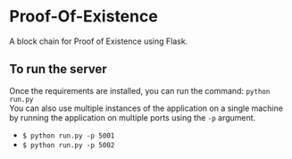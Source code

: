 # Proof-Of-Existence
A block chain for Proof of Existence using Flask.

## To run the server
Once the requirements are installed, you can run the command:
`python run.py` 
<br>
You can also use multiple instances of the application on a single machine by running the application on multiple ports using the `-p` argument.
* `$ python run.py -p 5001`
* `$ python run.py -p 5002` 